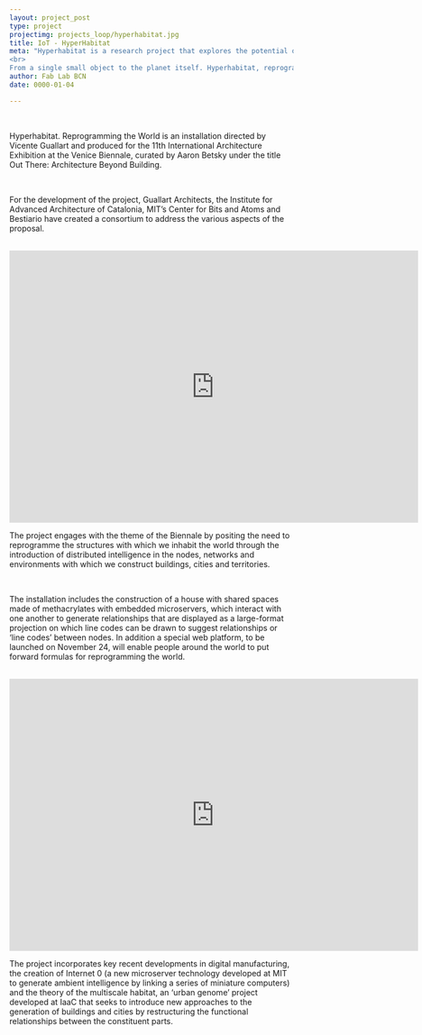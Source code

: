 ```yaml
---
layout: project_post
type: project
projectimg: projects_loop/hyperhabitat.jpg
title: IoT - HyperHabitat
meta: "Hyperhabitat is a research project that explores the potential of information technology to reorganize the habitability of the world. 
<br>
From a single small object to the planet itself. Hyperhabitat, reprogramming the world is the biggest Internet Zero network ever built."
author: Fab Lab BCN
date: 0000-01-04

---
```


<br>

Hyperhabitat. Reprogramming the World is an installation directed by Vicente Guallart and produced for the 11th International Architecture Exhibition at the Venice Biennale, curated by Aaron Betsky under the title Out There: Architecture Beyond Building.

<br>

For the development of the project, Guallart Architects, the Institute for Advanced Architecture of Catalonia, MIT’s Center for Bits and Atoms and Bestiario have created a consortium to address the various aspects of the proposal.

<br>

<iframe width="725" height="483" src="https://www.youtube.com/embed/SK0vvBRN8R0" frameborder="0" allowfullscreen></iframe>

<br>

The project engages with the theme of the Biennale by positing the need to reprogramme the structures with which we inhabit the world through the introduction of distributed intelligence in the nodes, networks and environments with which we construct buildings, cities and territories.

<br>

The installation includes the construction of a house with shared spaces made of methacrylates with embedded microservers, which interact with one another to generate relationships that are displayed as a large-format projection on which line codes can be drawn to suggest relationships or ‘line codes’ between nodes. In addition a special web platform, to be launched on November 24, will enable people around the world to put forward formulas for reprogramming the world.

<br>

<iframe width="725" height="483" src="https://www.youtube.com/embed/8xUxnej55uc" frameborder="0" allowfullscreen></iframe>

<br>

The project incorporates key recent developments in digital manufacturing, the creation of Internet 0 (a new microserver technology developed at MIT to generate ambient intelligence by linking a series of miniature computers) and the theory of the multiscale habitat, an ‘urban genome’ project developed at IaaC that seeks to introduce new approaches to the generation of buildings and cities by restructuring the functional relationships between the constituent parts.
